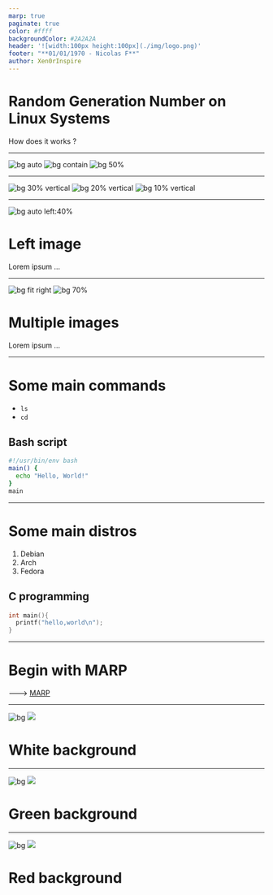 ```yaml
---
marp: true
paginate: true
color: #ffff
backgroundColor: #2A2A2A
header: '![width:100px height:100px](./img/logo.png)'
footer: "**01/01/1970 - Nicolas F**"
author: Xen0rInspire
---
```

<style>
section {
  font-family: 'Century Gothic', serif !important;
}
</style>
<!-- _class: invert -->

# Random Generation Number on Linux Systems <!-- fit -->

How does it works ?

---
<!-- _class: invert -->

![bg auto](./img/debian-logo.png)
![bg contain](./img/arch-logo.png)
![bg 50%](./img/fedora-logo.png)

---
<!-- _class: invert -->

![bg 30% vertical](./img/debian-logo.png)
![bg 20% vertical](./img/arch-logo.png)
![bg 10% vertical](./img/fedora-logo.png)

---
<!-- _class: invert -->

![bg auto left:40%](./img/debian-logo.png)

# Left image
Lorem ipsum ...

---
<!-- _class: invert -->

![bg fit right](./img/arch-logo.png)
![bg 70%](./img/fedora-logo.png)

# Multiple images

Lorem ipsum ...

---
<!-- _class: invert -->

# Some main commands

- `ls`
- `cd`
## Bash script

``` bash
#!/usr/bin/env bash
main() {
  echo "Hello, World!"
}
main
```

---
<!-- _class: invert -->
# Some main distros

1. Debian
2. Arch
3. Fedora

## C programming

``` C
int main(){
  printf("hello,world\n");
}
```

---
<!-- _class: invert -->

# Begin with MARP

---> [MARP](https://marp.app/)

---
<!-- _class: invert -->

![bg](white)
![](black)

# White background

---
<!-- _class: invert -->

![bg](green)
![](#000)

# Green background

---
<!-- _class: invert -->

![bg](red)
![](white)

# Red background
